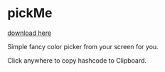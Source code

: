# pickMe

[download here](https://github.com/Spoczko/pickMe/raw/refs/heads/main/pickMe.exe)

Simple fancy color picker from your screen for you.

Click anywhere to copy hashcode to Clipboard. 




